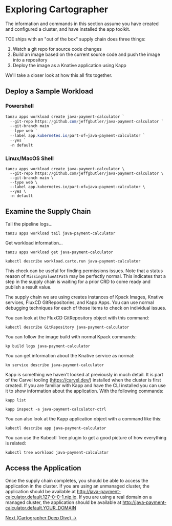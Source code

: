 # Exploring Cartographer

The information and commands in this section assume you have created and configured a cluster, and have
installed the app toolkit.

TCE ships with an "out of the box" supply chain does three things:

1. Watch a git repo for source code changes
1. Build an image based on the current source code and push the image into a repository
1. Deploy the image as a Knative application using Kapp

We'll take a closer look at how this all fits together.

## Deploy a Sample Workload

### Powershell

```powershell
tanzu apps workload create java-payment-calculator `
  --git-repo https://github.com/jeffgbutler/java-payment-calculator `
  --git-branch main `
  --type web `
  --label app.kubernetes.io/part-of=java-payment-calculator `
  --yes `
  -n default
```

### Linux/MacOS Shell

```shell
tanzu apps workload create java-payment-calculator \
  --git-repo https://github.com/jeffgbutler/java-payment-calculator \
  --git-branch main \
  --type web \
  --label app.kubernetes.io/part-of=java-payment-calculator \
  --yes \
  -n default
```

## Examine the Supply Chain

Tail the pipeline logs...

```shell
tanzu apps workload tail java-payment-calculator
```

Get workload information...

```shell
tanzu apps workload get java-payment-calculator
```

```shell
kubectl describe workload.carto.run java-payment-calculator
```

This check can be useful for finding permissions issues. Note that a status reason of `MissingValueAtPath` may be perfectly
normal. This indicates that a step in the supply chain is waiting for a prior CRD to come ready and publish a result value.

The supply chain we are using creates instances of Kpack Images, Knative services, FluxCD GitRepositories, and Kapp Apps.
You can use normal debugging techniques for each of those items to check on individual issues.

You can look at the FluxCD GitRepository object with this command:

```shell
kubectl describe GitRepository java-payment-calculator
```

You can follow the image build with normal Kpack commands:

```shell
kp build logs java-payment-calculator
```

You can get information about the Knative service as normal:

```shell
kn service describe java-payment-calculator
```

Kapp is something we haven't looked at previously in much detail. It is part of the Carvel tooling (https://carvel.dev/)
installed when the cluster is first created. If you are familiar with Kapp and have the CLI installed you can use it to show
information about the application. With the following commands:

```shell
kapp list

kapp inspect -a java-payment-calculator-ctrl
```

You can also look at the Kapp application object with a command like this:

```shell
kubectl describe app java-payment-calculator
```

You can use the Kubectl Tree plugin to get a good picture of how everything is related:

```shell
kubectl tree workload java-payment-calculator
```

## Access the Application

Once the supply chain completes, you should be able to access the application in the cluster.
If you are using an unmanaged cluster, the application should be available at http://java-payment-calculator.default.127-0-0-1.nip.io.
If you are using a real domain on a managed cluster, the application should be available
at http://java-payment-calculator.default.YOUR_DOMAIN

[Next (Cartographer Deep Dive) -&gt;](CartographerDeepDive.md)
